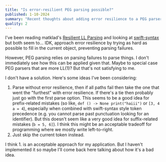 ```yaml
---
title: "Is error-resilient PEG parsing possible?"
published: 1-10-2024
summary: "Recent thoughts about adding error resilience to a PEG parser."
quality: 2
---
```


I've been reading matklad's [Resilient LL Parsing](https://matklad.github.io/2023/05/21/resilient-ll-parsing-tutorial.html) and looking at [swift-syntax](https://github.com/apple/swift-syntax) but both seem to... IDK, approach error resilience by trying as hard as possible to fill in the current object, preventing parsing failures.

However, PEG parsing relies on parsing failures to parse things. I don't immediately see how this can be applied given that. Maybe to special case PEG parsers that are more LL(1)? But that's not satisfying to me.

I don't have a solution. Here's some ideas I've been considering:

1. Parse without error resilience, then if all paths fail then take the one that went the "furthest" with error resilience. If there's a tie then probably just go with the first parse option. This seems to be a good idea for prefix-related mistakes (so like, `def () -> None print("haiii")` or `[3, 4 a = 4`), especially when combined with swift-syntax style token precedence (e.g. you cannot parse past punctuation looking for an identifier). But this doesn't seem like a very good idea for suffix-related mistakes (`b = 5, 6]`). I think this might be an acceptable tradeoff for programming where we mostly write left-to-right.
2. Just skip the current token instead.

I think 1. is an acceptable approach for my application. But I haven't implemented it so maybe I'll come back here talking about how it's a bad idea.
